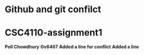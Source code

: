 # Github and git confilct
# CSC4110-assignment1
**Poll Chowdhury**
**Gv6467**
**Added a line for conflict**
**Added a line**